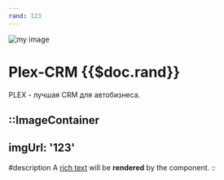 ```yaml
---
rand: 123
---
```


![my image](/img/plex.avif)

# Plex-CRM {{$doc.rand}}

PLEX - лучшая CRM для автобизнеса.

::ImageContainer
---
imgUrl: '123'
---
#description
A [rich text](/) will be **rendered** by the component.
::

